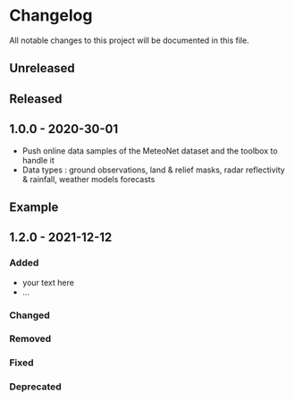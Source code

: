 # Changelog

All notable changes to this project will be documented in this file.

## Unreleased

## Released

## 1.0.0 - 2020-30-01

- Push online data samples of the MeteoNet dataset and the toolbox to handle it
- Data types : ground observations, land & relief masks, radar reflectivity & rainfall, weather models forecasts 

## Example
## 1.2.0 - 2021-12-12

### Added

- your text here 
- ...

### Changed
### Removed
### Fixed
### Deprecated 

